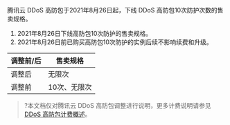 腾讯云 DDoS 高防包于2021年8月26日起，下线 DDoS 高防包10次防护次数的售卖规格。
1. 2021年8月26日下线高防包10次防护的售卖规格。
2. 2021年8月26日前已购买高防包10次防护的实例后续不影响续费和升级。

| 调整前/后 | 售卖规格     |
| --------- | ------------ |
| 调整后    | 无限次       |
| 调整前    | 10次、无限次 |

>?本文档仅对腾讯云 DDoS 高防包调整进行说明，更多计费说明请参见[ DDoS 高防包计费概述](https://cloud.tencent.com/document/product/1021/43893)。

